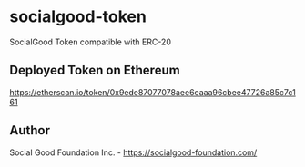 # socialgood-token
SocialGood Token compatible with ERC-20

## Deployed Token on Ethereum
https://etherscan.io/token/0x9ede87077078aee6eaaa96cbee47726a85c7c161

## Author
Social Good Foundation Inc. - <https://socialgood-foundation.com/>

